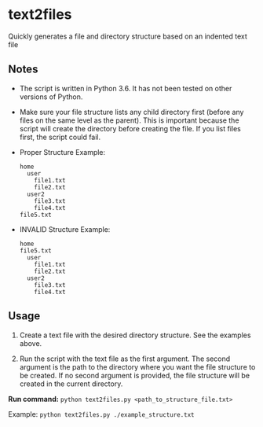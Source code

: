 # text2files
Quickly generates a file and directory structure based on an indented text file

## Notes
- The script is written in Python 3.6.  It has not been tested on other versions of Python.

- Make sure your file structure lists any child directory first (before any files on the same level as the parent). This is important because the script will create the directory before creating the file.  If you list files first, the script could fail. 

- Proper Structure Example:
    ``` 
    home
      user
        file1.txt
        file2.txt
      user2
        file3.txt
        file4.txt
    file5.txt
    ```

- INVALID Structure Example:
    ``` 
    home
    file5.txt
      user
        file1.txt
        file2.txt
      user2
        file3.txt
        file4.txt
    ```

## Usage

1. Create a text file with the desired directory structure.  See the examples above.

2. Run the script with the text file as the first argument.  The second argument is the path to the directory where you want the file structure to be created.  If no second argument is provided, the file structure will be created in the current directory.

**Run command:** `python text2files.py <path_to_structure_file.txt>`

Example: `python text2files.py ./example_structure.txt`
